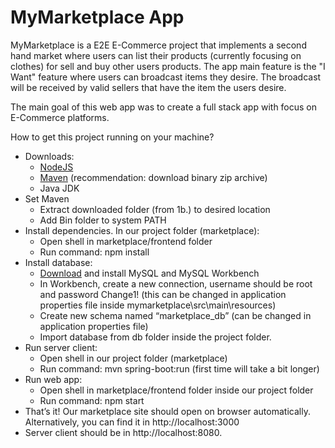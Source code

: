 # **MyMarketplace App**
MyMarketplace is a E2E E-Commerce project that implements a second hand market where users can list their products (currently focusing on clothes) for sell and buy other users products.
The app main feature is the "I Want" feature where users can broadcast items they desire. The broadcast will be received by valid sellers that have the item the users desire.

The main goal of this web app was to create a full stack app with focus on E-Commerce platforms.

How to get this project running on your machine?

*	Downloads:
	-	[NodeJS](https://nodejs.org/en/download/)
	-	[Maven](https://maven.apache.org/download.cgi) (recommendation: download binary zip archive)
	-	Java JDK
*	Set Maven
	-	Extract downloaded folder (from 1b.) to desired location
	-	Add Bin folder to system PATH
*	Install dependencies. In our project folder (marketplace):
	-	Open shell in marketplace/frontend folder
	-	Run command: npm install
*	Install database:
	-	[Download](https://dev.mysql.com/get/Downloads/MySQLInstaller/mysql-installer-web-community-8.0.27.1.msi) and install MySQL and MySQL Workbench
	-	In Workbench, create a new connection, username should be root and password Change1! (this can be changed in application properties file inside mymarketplace\src\main\resources)
	-	Create new schema named “marketplace_db” (can be changed in application properties file)
	-	 Import database from db folder inside the project folder.
*	Run server client:
	-	Open shell in our project folder (marketplace)
	-	Run command: mvn spring-boot:run (first time will take a bit longer)
*	Run web app:
	-	Open shell in marketplace/frontend folder inside our project folder
	-	Run command: npm start
*	That’s it! Our marketplace site should open on browser automatically. Alternatively, you can find it in http://localhost:3000
*	Server client should be in http://localhost:8080.
